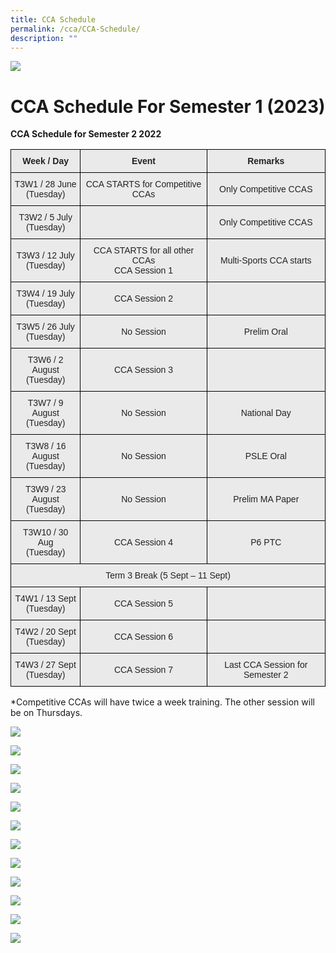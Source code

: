 ```yaml
---
title: CCA Schedule
permalink: /cca/CCA-Schedule/
description: ""
---
```

![](/images/Banner.jpg)

CCA Schedule For Semester 1 (2023)
============

**CCA Schedule for Semester 2 2022**

<style type="text/css">
.tg  {border-collapse:collapse;border-spacing:0;}
.tg td{border-color:black;border-style:solid;border-width:1px;font-family:Arial, sans-serif;font-size:14px;
  overflow:hidden;padding:10px 5px;word-break:normal;}
.tg th{border-color:black;border-style:solid;border-width:1px;font-family:Arial, sans-serif;font-size:14px;
  font-weight:normal;overflow:hidden;padding:10px 5px;word-break:normal;}
.tg .tg-n4qt{background-color:#EAEAEA;color:#222;font-weight:bold;text-align:center;vertical-align:top}
.tg .tg-ii8k{background-color:#EAEAEA;color:#222;text-align:center;vertical-align:top}
.tg .tg-ku5w{background-color:#EAEAEA;color:#222;text-align:center;vertical-align:middle}
</style>
<table class="tg">
<thead>
  <tr>
    <th class="tg-n4qt">Week / Day</th>
    <th class="tg-n4qt">Event</th>
    <th class="tg-n4qt">Remarks</th>
  </tr>
</thead>
<tbody>
  <tr>
    <td class="tg-ku5w"><span style="color:#222;background-color:#EAEAEA">T3W1 / 28 June </span><br><span style="color:#222;background-color:#EAEAEA">(Tuesday)</span></td>
    <td class="tg-ku5w"><span style="color:#222;background-color:#EAEAEA">CCA STARTS for Competitive CCAs</span></td>
    <td class="tg-ku5w"><span style="color:#222;background-color:#EAEAEA">Only Competitive CCAS</span><br></td>
  </tr>
  <tr>
    <td class="tg-ii8k">T3W2 / 5 July<br>(Tuesday)</td>
    <td class="tg-ku5w"></td>
    <td class="tg-ku5w"><span style="color:#222;background-color:#EAEAEA"> Only Competitive CCAS</span></td>
  </tr>
  <tr>
    <td class="tg-ku5w"><span style="color:#222;background-color:#EAEAEA"> T3W3 / 12 July </span><br><span style="color:#222;background-color:#EAEAEA">(Tuesday)</span></td>
    <td class="tg-ku5w"><span style="color:#222;background-color:#EAEAEA">CCA STARTS for all other CCAs</span><br><span style="color:#222;background-color:#EAEAEA"> CCA Session 1</span></td>
    <td class="tg-ku5w"><span style="color:#222;background-color:#EAEAEA">Multi-Sports CCA starts </span></td>
  </tr>
  <tr>
    <td class="tg-ku5w"><span style="color:#222;background-color:#EAEAEA">T3W4 / 19 July  </span><br><span style="color:#222;background-color:#EAEAEA">(Tuesday) </span></td>
    <td class="tg-ku5w"><span style="color:#222;background-color:#EAEAEA"> CCA Session 2</span></td>
    <td class="tg-ku5w"><span style="color:#222;background-color:#EAEAEA"> </span></td>
  </tr>
  <tr>
    <td class="tg-ku5w"><span style="color:#222;background-color:#EAEAEA"> T3W5 / 26 July </span><br><span style="color:#222;background-color:#EAEAEA">(Tuesday)</span></td>
    <td class="tg-ku5w"><span style="color:#222;background-color:#EAEAEA"> No Session</span></td>
    <td class="tg-ku5w"><span style="color:#222;background-color:#EAEAEA"> Prelim Oral</span></td>
  </tr>
  <tr>
    <td class="tg-ku5w"><span style="color:#222;background-color:#EAEAEA"> T3W6 / 2 August </span><br><span style="color:#222;background-color:#EAEAEA">(Tuesday) </span></td>
    <td class="tg-ku5w"><span style="color:#222;background-color:#EAEAEA">CCA Session 3 </span></td>
    <td class="tg-ku5w"><span style="color:#222;background-color:#EAEAEA"> </span></td>
  </tr>
  <tr>
    <td class="tg-ku5w"><span style="color:#222;background-color:#EAEAEA"> T3W7 / 9 August </span><br><span style="color:#222;background-color:#EAEAEA">(Tuesday)</span></td>
    <td class="tg-ku5w"><span style="color:#222;background-color:#EAEAEA">No Session </span></td>
    <td class="tg-ku5w"><span style="color:#222;background-color:#EAEAEA"> National Day</span></td>
  </tr>
  <tr>
    <td class="tg-ku5w"><span style="color:#222;background-color:#EAEAEA"> T3W8 / 16 August </span><br><span style="color:#222;background-color:#EAEAEA">(Tuesday)</span></td>
    <td class="tg-ku5w"><span style="color:#222;background-color:#EAEAEA"> No Session</span></td>
    <td class="tg-ku5w"><span style="color:#222;background-color:#EAEAEA">PSLE Oral </span></td>
  </tr>
  <tr>
    <td class="tg-ku5w"><span style="color:#222;background-color:#EAEAEA"> T3W9 / 23 August </span><br><span style="color:#222;background-color:#EAEAEA">(Tuesday)</span></td>
    <td class="tg-ku5w"><span style="color:#222;background-color:#EAEAEA"> No Session</span></td>
    <td class="tg-ku5w"><span style="color:#222;background-color:#EAEAEA"> Prelim MA Paper</span></td>
  </tr>
  <tr>
    <td class="tg-ku5w"><span style="color:#222;background-color:#EAEAEA"> T3W10 / 30 Aug </span><br><span style="color:#222;background-color:#EAEAEA">(Tuesday)</span></td>
    <td class="tg-ku5w"><span style="color:#222;background-color:#EAEAEA"> CCA Session 4</span></td>
    <td class="tg-ku5w"><span style="color:#222;background-color:#EAEAEA"> P6 PTC</span></td>
  </tr>
  <tr>
    <td class="tg-ku5w" colspan="3"><span style="color:#222;background-color:#EAEAEA">   Term 3 Break (5 Sept – 11 Sept)</span><br></td>
  </tr>
  <tr>
    <td class="tg-ku5w"><span style="color:#222;background-color:#EAEAEA"> T4W1 / 13 Sept </span><br><span style="color:#222;background-color:#EAEAEA">(Tuesday)</span></td>
    <td class="tg-ku5w"><span style="color:#222;background-color:#EAEAEA"> CCA Session 5</span></td>
    <td class="tg-ku5w"><span style="color:#222;background-color:#EAEAEA"> </span></td>
  </tr>
  <tr>
    <td class="tg-ku5w"><span style="color:#222;background-color:#EAEAEA"> T4W2 / 20 Sept </span><br><span style="color:#222;background-color:#EAEAEA">(Tuesday)</span></td>
    <td class="tg-ku5w"><span style="color:#222;background-color:#EAEAEA"> CCA Session 6</span></td>
    <td class="tg-ku5w"><span style="color:#222;background-color:#EAEAEA"> </span></td>
  </tr>
  <tr>
    <td class="tg-ku5w"><span style="color:#222;background-color:#EAEAEA"> T4W3 / 27 Sept </span><br><span style="color:#222;background-color:#EAEAEA">(Tuesday)</span></td>
    <td class="tg-ku5w"><span style="color:#222;background-color:#EAEAEA">CCA Session 7 </span></td>
    <td class="tg-ku5w"><span style="color:#222;background-color:#EAEAEA">Last CCA Session for Semester 2 </span></td>
  </tr>
</tbody>
</table>

\*Competitive CCAs will have twice a week training. The other session will be on Thursdays.

![](/images/Slide1.jpeg)

![](/images/Slide2.jpeg)

![](/images/Slide3.jpeg)

![](/images/Slide4.jpeg)

![](/images/Slide5.jpeg)

![](/images/Slide6.jpeg)

![](/images/Slide7.jpeg)

![](/images/Slide8.jpeg)

![](/images/Slide9.jpeg)

![](/images/Slide10.jpeg)

![](/images/Slide11.jpeg)

![](/images/Slide12.jpeg)
